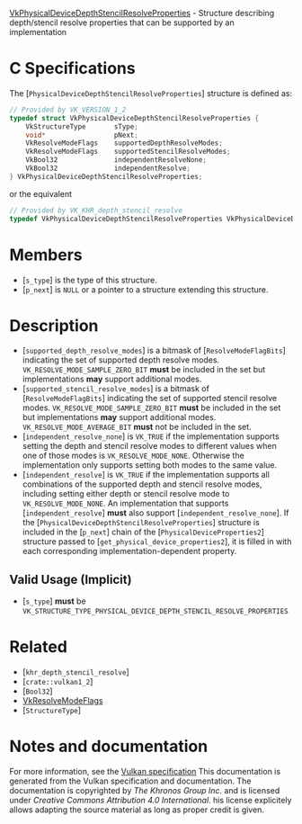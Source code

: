 [VkPhysicalDeviceDepthStencilResolveProperties](https://www.khronos.org/registry/vulkan/specs/1.3-extensions/man/html/VkPhysicalDeviceDepthStencilResolveProperties.html) - Structure describing depth/stencil resolve properties that can be supported by an implementation

# C Specifications
The [`PhysicalDeviceDepthStencilResolveProperties`] structure is defined
as:
```c
// Provided by VK_VERSION_1_2
typedef struct VkPhysicalDeviceDepthStencilResolveProperties {
    VkStructureType       sType;
    void*                 pNext;
    VkResolveModeFlags    supportedDepthResolveModes;
    VkResolveModeFlags    supportedStencilResolveModes;
    VkBool32              independentResolveNone;
    VkBool32              independentResolve;
} VkPhysicalDeviceDepthStencilResolveProperties;
```
or the equivalent
```c
// Provided by VK_KHR_depth_stencil_resolve
typedef VkPhysicalDeviceDepthStencilResolveProperties VkPhysicalDeviceDepthStencilResolvePropertiesKHR;
```

# Members
- [`s_type`] is the type of this structure.
- [`p_next`] is `NULL` or a pointer to a structure extending this structure.

# Description
- [`supported_depth_resolve_modes`] is a bitmask of [`ResolveModeFlagBits`] indicating the set of supported depth resolve modes. `VK_RESOLVE_MODE_SAMPLE_ZERO_BIT` **must**  be included in the set but implementations  **may**  support additional modes.
- [`supported_stencil_resolve_modes`] is a bitmask of [`ResolveModeFlagBits`] indicating the set of supported stencil resolve modes. `VK_RESOLVE_MODE_SAMPLE_ZERO_BIT` **must**  be included in the set but implementations  **may**  support additional modes. `VK_RESOLVE_MODE_AVERAGE_BIT` **must**  not be included in the set.
- [`independent_resolve_none`] is `VK_TRUE` if the implementation supports setting the depth and stencil resolve modes to different values when one of those modes is `VK_RESOLVE_MODE_NONE`. Otherwise the implementation only supports setting both modes to the same value.
- [`independent_resolve`] is `VK_TRUE` if the implementation supports all combinations of the supported depth and stencil resolve modes, including setting either depth or stencil resolve mode to `VK_RESOLVE_MODE_NONE`. An implementation that supports [`independent_resolve`] **must**  also support [`independent_resolve_none`].
If the [`PhysicalDeviceDepthStencilResolveProperties`] structure is included in the [`p_next`] chain of the
[`PhysicalDeviceProperties2`] structure passed to
[`get_physical_device_properties2`], it is filled in with each
corresponding implementation-dependent property.
## Valid Usage (Implicit)
-  [`s_type`] **must**  be `VK_STRUCTURE_TYPE_PHYSICAL_DEVICE_DEPTH_STENCIL_RESOLVE_PROPERTIES`

# Related
- [`khr_depth_stencil_resolve`]
- [`crate::vulkan1_2`]
- [`Bool32`]
- [VkResolveModeFlags]()
- [`StructureType`]

# Notes and documentation
For more information, see the [Vulkan specification](https://www.khronos.org/registry/vulkan/specs/1.3-extensions/html/vkspec.html)
This documentation is generated from the Vulkan specification and documentation.
The documentation is copyrighted by *The Khronos Group Inc.* and is licensed under *Creative Commons Attribution 4.0 International*.
his license explicitely allows adapting the source material as long as proper credit is given.
        